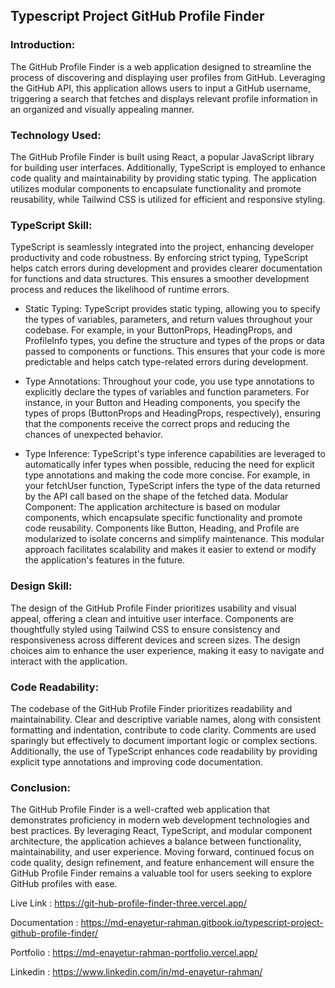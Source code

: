 ## Typescript Project GitHub Profile Finder

### Introduction: 

The GitHub Profile Finder is a web application designed to streamline the process of discovering and displaying user profiles from GitHub. Leveraging the GitHub API, this application allows users to input a GitHub username, triggering a search that fetches and displays relevant profile information in an organized and visually appealing manner.

### Technology Used: 

The GitHub Profile Finder is built using React, a popular JavaScript library for building user interfaces. Additionally, TypeScript is employed to enhance code quality and maintainability by providing static typing. The application utilizes modular components to encapsulate functionality and promote reusability, while Tailwind CSS is utilized for efficient and responsive styling.

### TypeScript Skill: 

TypeScript is seamlessly integrated into the project, enhancing developer productivity and code robustness. By enforcing strict typing, TypeScript helps catch errors during development and provides clearer documentation for functions and data structures. This ensures a smoother development process and reduces the likelihood of runtime errors.

- Static Typing: TypeScript provides static typing, allowing you to specify the types of variables, parameters, and return values throughout your codebase. For example, in your ButtonProps, HeadingProps, and ProfileInfo types, you define the structure and types of the props or data passed to components or functions. This ensures that your code is more predictable and helps catch type-related errors during development.

- Type Annotations: Throughout your code, you use type annotations to explicitly declare the types of variables and function parameters. For instance, in your Button and Heading components, you specify the types of props (ButtonProps and HeadingProps, respectively), ensuring that the components receive the correct props and reducing the chances of unexpected behavior.

- Type Inference: TypeScript's type inference capabilities are leveraged to automatically infer types when possible, reducing the need for explicit type annotations and making the code more concise. For example, in your fetchUser function, TypeScript infers the type of the data returned by the API call based on the shape of the fetched data.
Modular Component: The application architecture is based on modular components, which encapsulate specific functionality and promote code reusability. Components like Button, Heading, and Profile are modularized to isolate concerns and simplify maintenance. This modular approach facilitates scalability and makes it easier to extend or modify the application's features in the future.

### Design Skill: 

The design of the GitHub Profile Finder prioritizes usability and visual appeal, offering a clean and intuitive user interface. Components are thoughtfully styled using Tailwind CSS to ensure consistency and responsiveness across different devices and screen sizes. The design choices aim to enhance the user experience, making it easy to navigate and interact with the application.

### Code Readability: 

The codebase of the GitHub Profile Finder prioritizes readability and maintainability. Clear and descriptive variable names, along with consistent formatting and indentation, contribute to code clarity. Comments are used sparingly but effectively to document important logic or complex sections. Additionally, the use of TypeScript enhances code readability by providing explicit type annotations and improving code documentation.

### Conclusion: 

The GitHub Profile Finder is a well-crafted web application that demonstrates proficiency in modern web development technologies and best practices. By leveraging React, TypeScript, and modular component architecture, the application achieves a balance between functionality, maintainability, and user experience. Moving forward, continued focus on code quality, design refinement, and feature enhancement will ensure the GitHub Profile Finder remains a valuable tool for users seeking to explore GitHub profiles with ease.

Live Link : https://git-hub-profile-finder-three.vercel.app/

Documentation : https://md-enayetur-rahman.gitbook.io/typescript-project-github-profile-finder/

Portfolio : https://md-enayetur-rahman-portfolio.vercel.app/

Linkedin : https://www.linkedin.com/in/md-enayetur-rahman/



